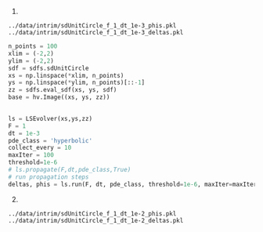 1. 
`../data/intrim/sdUnitCircle_f_1_dt_1e-3_phis.pkl`
`../data/intrim/sdUnitCircle_f_1_dt_1e-3_deltas.pkl`

```python
n_points = 100
xlim = (-2,2)
ylim = (-2,2)
sdf = sdfs.sdUnitCircle
xs = np.linspace(*xlim, n_points)
ys = np.linspace(*ylim, n_points)[::-1]
zz = sdfs.eval_sdf(xs, ys, sdf)
base = hv.Image((xs, ys, zz))

    
ls = LSEvolver(xs,ys,zz)
F = 1
dt = 1e-3
pde_class = 'hyperbolic'
collect_every = 10
maxIter = 100
threshold=1e-6
# ls.propagate(F,dt,pde_class,True)
# run propagation steps
deltas, phis = ls.run(F, dt, pde_class, threshold=1e-6, maxIter=maxIter, collect_every=collect_every)
```

2. 
`../data/intrim/sdUnitCircle_f_1_dt_1e-2_phis.pkl`
`../data/intrim/sdUnitCircle_f_1_dt_1e-2_deltas.pkl`